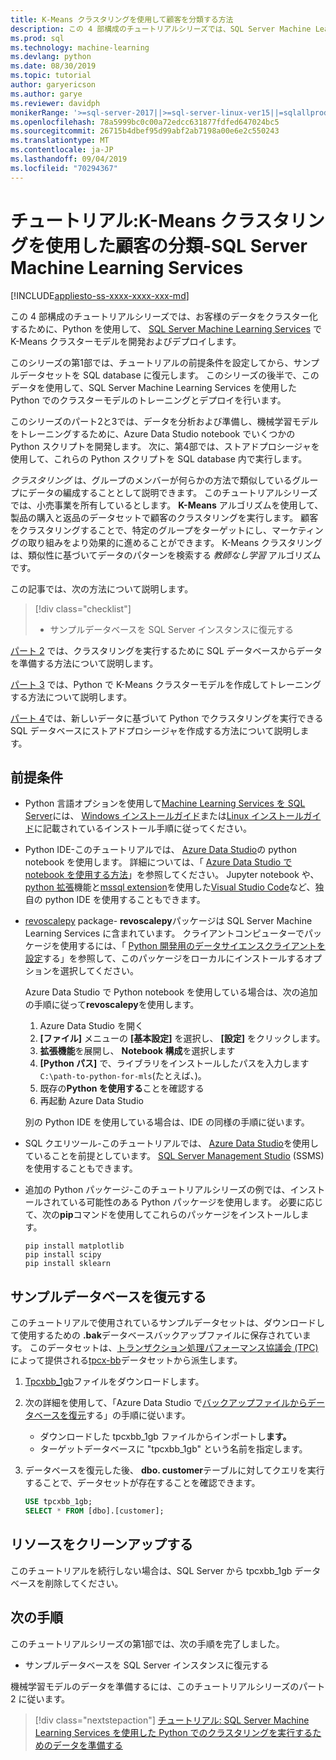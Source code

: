 ```yaml
---
title: K-Means クラスタリングを使用して顧客を分類する方法
description: この 4 部構成のチュートリアルシリーズでは、SQL Server Machine Learning Services で Python を使用した SQL database で K-Means アルゴリズムを使用して、顧客のクラスタリングを実行します。
ms.prod: sql
ms.technology: machine-learning
ms.devlang: python
ms.date: 08/30/2019
ms.topic: tutorial
author: garyericson
ms.author: garye
ms.reviewer: davidph
monikerRange: '>=sql-server-2017||>=sql-server-linux-ver15||=sqlallproducts-allversions'
ms.openlocfilehash: 78a5999bc0c00a72edcc631877fdfed647024bc5
ms.sourcegitcommit: 26715b4dbef95d99abf2ab7198a00e6e2c550243
ms.translationtype: MT
ms.contentlocale: ja-JP
ms.lasthandoff: 09/04/2019
ms.locfileid: "70294367"
---
```

# <a name="tutorial-categorizing-customers-using-k-means-clustering-with-sql-server-machine-learning-services"></a>チュートリアル:K-Means クラスタリングを使用した顧客の分類-SQL Server Machine Learning Services

[!INCLUDE[appliesto-ss-xxxx-xxxx-xxx-md](../../includes/appliesto-ss-xxxx-xxxx-xxx-md.md)]

この 4 部構成のチュートリアルシリーズでは、お客様のデータをクラスター化するために、Python を使用して、 [SQL Server Machine Learning Services](../what-is-sql-server-machine-learning.md) で K-Means クラスターモデルを開発およびデプロイします。

このシリーズの第1部では、チュートリアルの前提条件を設定してから、サンプルデータセットを SQL database に復元します。 このシリーズの後半で、このデータを使用して、SQL Server Machine Learning Services を使用した Python でのクラスターモデルのトレーニングとデプロイを行います。

このシリーズのパート2と3では、データを分析および準備し、機械学習モデルをトレーニングするために、Azure Data Studio notebook でいくつかの Python スクリプトを開発します。 次に、第4部では、ストアドプロシージャを使用して、これらの Python スクリプトを SQL database 内で実行します。

*クラスタリング* は、グループのメンバーが何らかの方法で類似しているグループにデータの編成することとして説明できます。 このチュートリアルシリーズでは、小売事業を所有しているとします。 **K-Means** アルゴリズムを使用して、製品の購入と返品のデータセットで顧客のクラスタリングを実行します。 顧客をクラスタリングすることで、特定のグループをターゲットにし、マーケティングの取り組みをより効果的に進めることができます。
K-Means クラスタリングは、類似性に基づいてデータのパターンを検索する *教師なし学習* アルゴリズムです。

この記事では、次の方法について説明します。

> [!div class="checklist"]
> * サンプルデータベースを SQL Server インスタンスに復元する

[パート 2](python-clustering-model-prepare-data.md) では、クラスタリングを実行するために SQL データベースからデータを準備する方法について説明します。

[パート 3](python-clustering-model-build.md) では、Python で K-Means クラスターモデルを作成してトレーニングする方法について説明します。

[パート 4](python-clustering-model-deploy.md)では、新しいデータに基づいて Python でクラスタリングを実行できる SQL データベースにストアドプロシージャを作成する方法について説明します。

## <a name="prerequisites"></a>前提条件

* Python 言語オプションを使用して[Machine Learning Services を SQL Server](../what-is-sql-server-machine-learning.md)には、 [Windows インストールガイド](../install/sql-machine-learning-services-windows-install.md)または[Linux インストールガイド](https://docs.microsoft.com/sql/linux/sql-server-linux-setup-machine-learning?toc=%2fsql%2fadvanced-analytics%2ftoc.json&view=sql-server-linux-ver15)に記載されているインストール手順に従ってください。

* Python IDE-このチュートリアルでは、 [Azure Data Studio](../../azure-data-studio/what-is.md)の python notebook を使用します。 詳細については、「 [Azure Data Studio で notebook を使用する方法](../../azure-data-studio/sql-notebooks.md)」を参照してください。 Jupyter notebook や、 [python 拡張](https://marketplace.visualstudio.com/items?itemName=ms-python.python)機能と[mssql extension](https://marketplace.visualstudio.com/items?itemName=ms-mssql.mssql)を使用した[Visual Studio Code](https://code.visualstudio.com/docs)など、独自の python IDE を使用することもできます。

* [revoscalepy](https://docs.microsoft.com/machine-learning-server/python-reference/revoscalepy/revoscalepy-package) package- **revoscalepy**パッケージは SQL Server Machine Learning Services に含まれています。 クライアントコンピューターでパッケージを使用するには、「 [Python 開発用のデータサイエンスクライアントを設定](../python/setup-python-client-tools-sql.md)する」を参照して、このパッケージをローカルにインストールするオプションを選択してください。

  Azure Data Studio で Python notebook を使用している場合は、次の追加の手順に従って**revoscalepy**を使用します。

  1. Azure Data Studio を開く
  1. **[ファイル]** メニューの **[基本設定]** を選択し、 **[設定]** をクリックします。
  1. **拡張機能**を展開し、 **Notebook 構成**を選択します
  1. **[Python パス]** で、ライブラリをインストールしたパスを入力します`C:\path-to-python-for-mls`(たとえば、)。
  1. 既存の**Python を使用する**ことを確認する
  1. 再起動 Azure Data Studio

  別の Python IDE を使用している場合は、IDE の同様の手順に従います。

* SQL クエリツール-このチュートリアルでは、 [Azure Data Studio](../../azure-data-studio/what-is.md)を使用していることを前提としています。 [SQL Server Management Studio](../../ssms/sql-server-management-studio-ssms.md) (SSMS) を使用することもできます。

* 追加の Python パッケージ-このチュートリアルシリーズの例では、インストールされている可能性のある Python パッケージを使用します。 必要に応じて、次の**pip**コマンドを使用してこれらのパッケージをインストールします。

  ```console
  pip install matplotlib
  pip install scipy
  pip install sklearn
  ```

## <a name="restore-the-sample-database"></a>サンプルデータベースを復元する

このチュートリアルで使用されているサンプルデータセットは、ダウンロードして使用するための **.bak**データベースバックアップファイルに保存されています。 このデータセットは、[トランザクション処理パフォーマンス協議会 (TPC)](http://www.tpc.org/default.asp)によって提供される[tpcx-bb](http://www.tpc.org/tpcx-bb/default.asp)データセットから派生します。

1. [Tpcxbb_1gb](https://sqlchoice.blob.core.windows.net/sqlchoice/static/tpcxbb_1gb.bak)ファイルをダウンロードします。

1. 次の詳細を使用して、「Azure Data Studio で[バックアップファイルからデータベースを復元](../../azure-data-studio/tutorial-backup-restore-sql-server.md#restore-a-database-from-a-backup-file)する」の手順に従います。

   * ダウンロードした tpcxbb_1gb ファイルからインポートし**ます。**
   * ターゲットデータベースに "tpcxbb_1gb" という名前を指定します。

1. データベースを復元した後、 **dbo. customer**テーブルに対してクエリを実行することで、データセットが存在することを確認できます。

    ```sql
    USE tpcxbb_1gb;
    SELECT * FROM [dbo].[customer];
    ```

## <a name="clean-up-resources"></a>リソースをクリーンアップする

このチュートリアルを続行しない場合は、SQL Server から tpcxbb_1gb データベースを削除してください。

## <a name="next-steps"></a>次の手順

このチュートリアルシリーズの第1部では、次の手順を完了しました。

* サンプルデータベースを SQL Server インスタンスに復元する

機械学習モデルのデータを準備するには、このチュートリアルシリーズのパート 2 に従います。

> [!div class="nextstepaction"]
> [チュートリアル: SQL Server Machine Learning Services を使用した Python でのクラスタリングを実行するためのデータを準備する](python-clustering-model-prepare-data.md)
